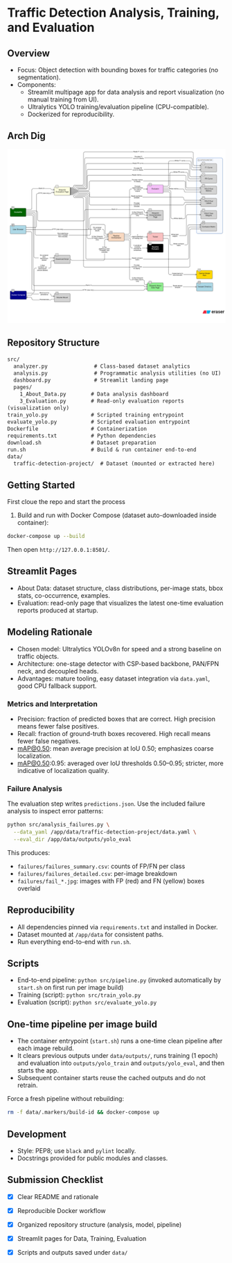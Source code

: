 # Traffic Detection Analysis, Training, and Evaluation

## Overview
- Focus: Object detection with bounding boxes for traffic categories (no segmentation).
- Components:
  - Streamlit multipage app for data analysis and report visualization (no manual training from UI).
  - Ultralytics YOLO training/evaluation pipeline (CPU-compatible).
  - Dockerized for reproducibility.
## Arch Dig
![Diagram](diagram-export-9-17-2025-10_13_22-PM.png)
## Repository Structure
```
src/
  analyzer.py               # Class-based dataset analytics
  analysis.py               # Programmatic analysis utilities (no UI)
  dashboard.py              # Streamlit landing page
  pages/
    1_About_Data.py        # Data analysis dashboard
    3_Evaluation.py        # Read-only evaluation reports (visualization only)
train_yolo.py              # Scripted training entrypoint
evaluate_yolo.py           # Scripted evaluation entrypoint
Dockerfile                 # Containerization
requirements.txt           # Python dependencies
download.sh                # Dataset preparation
run.sh                     # Build & run container end-to-end
data/
  traffic-detection-project/  # Dataset (mounted or extracted here)
```

## Getting Started
First cloue the repo and start the process

1) Build and run with Docker Compose (dataset auto-downloaded inside container):
```bash
docker-compose up --build
```
Then open `http://127.0.0.1:8501/`.

## Streamlit Pages
- About Data: dataset structure, class distributions, per-image stats, bbox stats, co-occurrence, examples.
- Evaluation: read-only page that visualizes the latest one-time evaluation reports produced at startup.

## Modeling Rationale
- Chosen model: Ultralytics YOLOv8n for speed and a strong baseline on traffic objects.
- Architecture: one-stage detector with CSP-based backbone, PAN/FPN neck, and decoupled heads.
- Advantages: mature tooling, easy dataset integration via `data.yaml`, good CPU fallback support.

### Metrics and Interpretation
- Precision: fraction of predicted boxes that are correct. High precision means fewer false positives.
- Recall: fraction of ground-truth boxes recovered. High recall means fewer false negatives.
- mAP@0.50: mean average precision at IoU 0.50; emphasizes coarse localization.
- mAP@0.50:0.95: averaged over IoU thresholds 0.50–0.95; stricter, more indicative of localization quality.

### Failure Analysis
The evaluation step writes `predictions.json`. Use the included failure analysis to inspect error patterns:
```bash
python src/analysis_failures.py \
  --data_yaml /app/data/traffic-detection-project/data.yaml \
  --eval_dir /app/data/outputs/yolo_eval
```
This produces:
- `failures/failures_summary.csv`: counts of FP/FN per class
- `failures/failures_detailed.csv`: per-image breakdown
- `failures/fail_*.jpg`: images with FP (red) and FN (yellow) boxes overlaid

## Reproducibility
- All dependencies pinned via `requirements.txt` and installed in Docker.
- Dataset mounted at `/app/data` for consistent paths.
- Run everything end-to-end with `run.sh`.

## Scripts
- End-to-end pipeline: `python src/pipeline.py` (invoked automatically by `start.sh` on first run per image build)
- Training (script): `python src/train_yolo.py`
- Evaluation (script): `python src/evaluate_yolo.py`

## One-time pipeline per image build
- The container entrypoint (`start.sh`) runs a one-time clean pipeline after each image rebuild.
- It clears previous outputs under `data/outputs/`, runs training (1 epoch) and evaluation into `outputs/yolo_train` and `outputs/yolo_eval`, and then starts the app.
- Subsequent container starts reuse the cached outputs and do not retrain.

Force a fresh pipeline without rebuilding:
```bash
rm -f data/.markers/build-id && docker-compose up
```

## Development
- Style: PEP8; use `black` and `pylint` locally.
- Docstrings provided for public modules and classes.

## Submission Checklist
- [x] Clear README and rationale
- [x] Reproducible Docker workflow
- [x] Organized repository structure (analysis, model, pipeline)
- [x] Streamlit pages for Data, Training, Evaluation
- [x] Scripts and outputs saved under `data/`




